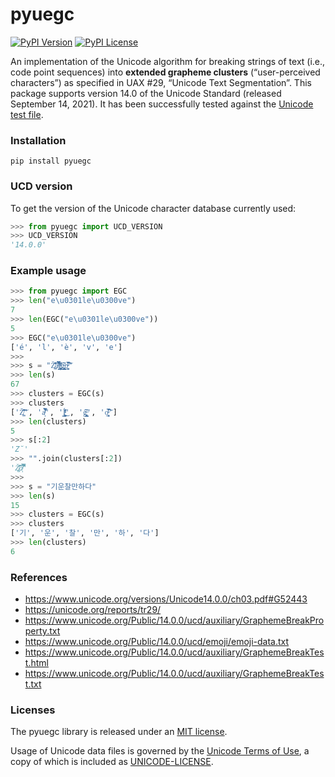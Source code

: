 # pyuegc
[![PyPI Version](https://img.shields.io/pypi/v/pyuegc.svg)](https://pypi.python.org/pypi/pyuegc) [![PyPI License](https://img.shields.io/pypi/l/pyuegc.svg)](https://pypi.python.org/pypi/pyuegc)

An implementation of the Unicode algorithm for breaking strings of text (i.e., code point sequences) into **extended grapheme clusters** (“user-perceived characters”) as specified in UAX #29, “Unicode Text Segmentation”. This package supports version&nbsp;14.0 of the Unicode Standard (released September&nbsp;14, 2021). It has been successfully tested against the [Unicode test file](https://www.unicode.org/Public/14.0.0/ucd/auxiliary/GraphemeBreakTest.txt).

### Installation
```shell
pip install pyuegc
```

### UCD version

To get the version of the Unicode character database currently used:
```python
>>> from pyuegc import UCD_VERSION
>>> UCD_VERSION
'14.0.0'
```

### Example usage
```python
>>> from pyuegc import EGC
>>> len("e\u0301le\u0300ve")
7
>>> len(EGC("e\u0301le\u0300ve"))
5
>>> EGC("e\u0301le\u0300ve")
['é', 'l', 'è', 'v', 'e']
>>>
>>> s = "Z̸͕̪̆᷾᷾︣̌͊̕͝a̸̛͎ͭ͛̉᷆̿̂̚l̸̨̧̛̹̪̦̞̳ͧͬ̈́̽͜ǵ̶̢̛͓᷿̼̱̗̳̏︠o̵̘͓̣͚̍̎͆ͣ︡̓̓̅͠"
>>> len(s)
67
>>> clusters = EGC(s)
>>> clusters
['Z̸͕̪̆᷾᷾︣̌͊̕͝', 'a̸̛͎ͭ͛̉᷆̿̂̚', 'l̸̨̧̛̹̪̦̞̳ͧͬ̈́̽͜', 'ǵ̶̢̛͓᷿̼̱̗̳̏︠', 'o̵̘͓̣͚̍̎͆ͣ︡̓̓̅͠']
>>> len(clusters)
5
>>> s[:2]
'Z̆'
>>> "".join(clusters[:2])
'Z̸͕̪̆᷾᷾︣̌͊̕͝a̸̛͎ͭ͛̉᷆̿̂̚'
>>> 
>>> s = "기운찰만하다"
>>> len(s)
15
>>> clusters = EGC(s)
>>> clusters
['기', '운', '찰', '만', '하', '다']
>>> len(clusters)
6
```

### References
* https://www.unicode.org/versions/Unicode14.0.0/ch03.pdf#G52443
* https://unicode.org/reports/tr29/
* https://www.unicode.org/Public/14.0.0/ucd/auxiliary/GraphemeBreakProperty.txt
* https://www.unicode.org/Public/14.0.0/ucd/emoji/emoji-data.txt
* https://www.unicode.org/Public/14.0.0/ucd/auxiliary/GraphemeBreakTest.html
* https://www.unicode.org/Public/14.0.0/ucd/auxiliary/GraphemeBreakTest.txt

### Licenses
The pyuegc library is released under an [MIT license](https://github.com/mlodewijck/pyuegc/blob/master/LICENSE).

Usage of Unicode data files is governed by the [Unicode Terms of Use](https://www.unicode.org/copyright.html), a copy of which is included as [UNICODE-LICENSE](https://github.com/mlodewijck/pyuegc/blob/master/UNICODE-LICENSE).
